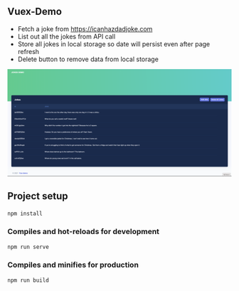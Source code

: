 ## Vuex-Demo

- Fetch a joke from https://icanhazdadjoke.com
- List out all the jokes from API call
- Store all jokes in local storage so date will persist even after page refresh
- Delete button to remove data from local storage

![Alt text](https://github.com/ankit22687/vuex-demo/blob/master/public/vuex-joke-demo.png "Vuex Demo")

## Project setup

```
npm install
```

### Compiles and hot-reloads for development

```
npm run serve
```

### Compiles and minifies for production

```
npm run build
```
